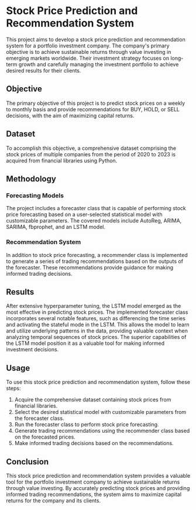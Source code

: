 # Stock Price Prediction and Recommendation System

This project aims to develop a stock price prediction and recommendation system for a portfolio investment company. The company's primary objective is to achieve sustainable returns through value investing in emerging markets worldwide. Their investment strategy focuses on long-term growth and carefully managing the investment portfolio to achieve desired results for their clients.

## Objective

The primary objective of this project is to predict stock prices on a weekly to monthly basis and provide recommendations for BUY, HOLD, or SELL decisions, with the aim of maximizing capital returns.

## Dataset

To accomplish this objective, a comprehensive dataset comprising the stock prices of multiple companies from the period of 2020 to 2023 is acquired from financial libraries using Python.

## Methodology

### Forecasting Models

The project includes a forecaster class that is capable of performing stock price forecasting based on a user-selected statistical model with customizable parameters. The covered models include AutoReg, ARIMA, SARIMA, fbprophet, and an LSTM model.

### Recommendation System

In addition to stock price forecasting, a recommender class is implemented to generate a series of trading recommendations based on the outputs of the forecaster. These recommendations provide guidance for making informed trading decisions.

## Results

After extensive hyperparameter tuning, the LSTM model emerged as the most effective in predicting stock prices. The implemented forecaster class incorporates several notable features, such as differencing the time series and activating the stateful mode in the LSTM. This allows the model to learn and utilize underlying patterns in the data, providing valuable context when analyzing temporal sequences of stock prices. The superior capabilities of the LSTM model position it as a valuable tool for making informed investment decisions.

## Usage

To use this stock price prediction and recommendation system, follow these steps:

1. Acquire the comprehensive dataset containing stock prices from financial libraries.
2. Select the desired statistical model with customizable parameters from the forecaster class.
3. Run the forecaster class to perform stock price forecasting.
4. Generate trading recommendations using the recommender class based on the forecasted prices.
5. Make informed trading decisions based on the recommendations.

## Conclusion

This stock price prediction and recommendation system provides a valuable tool for the portfolio investment company to achieve sustainable returns through value investing. By accurately predicting stock prices and providing informed trading recommendations, the system aims to maximize capital returns for the company and its clients.
